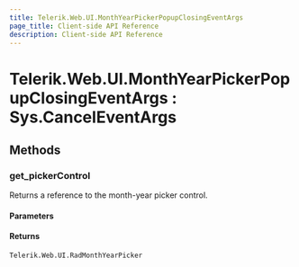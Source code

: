 ```yaml
---
title: Telerik.Web.UI.MonthYearPickerPopupClosingEventArgs
page_title: Client-side API Reference
description: Client-side API Reference
---
```


# Telerik.Web.UI.MonthYearPickerPopupClosingEventArgs : Sys.CancelEventArgs 

## Methods

###  get_pickerControl

Returns a reference to the month-year picker control.

#### Parameters

#### Returns

`Telerik.Web.UI.RadMonthYearPicker` 


